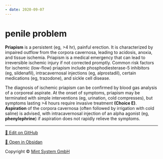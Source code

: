 ```yaml
---
- date: 2020-09-07
---
```


# penile problem

<!-- priapism management -->

**Priapism** is a  persistent (eg, >4 hr), painful erection. It is characterized by  impaired outflow from the corpora cavernosa, leading to acidosis,  anoxia, and tissue ischemia. Priapism is a medical emergency that can  lead to irreversible ischemic injury if not corrected promptly. Common  risk factors for ischemic (low-flow) priapism include  phosphodiesterase-5 inhibitors (eg, sildenafil), intracavernosal  injections (eg, alprostadil), certain medications (eg, trazodone), and  sickle cell disease.

The diagnosis of ischemic  priapism can be confirmed by blood gas analysis of a corporeal  aspirate. At the onset of symptoms, priapism may be terminated with  simple interventions (eg, urination, cold compresses), but symptoms  lasting >4 hours require invasive treatment **(Choice E)**. **Aspiration** of the corpora cavernosa (often followed by irrigation with cold  saline) is advised, with intracavernosal injection of an alpha agonist  (eg, **phenylephrine**) if aspiration does not rapidly relieve the symptoms.


<hr>

[📝 Edit on GitHub](https://github.com/Mint-System/Knowledge/blob/master/penile%20problem.md)

[📂 Open in Obsidan](obsidian://open?vault=Knowledge%20Mint%20System&file=penile%20problem.md ':target=_self')

<footer>Copyright © <a href="https://www.mint-system.ch/">Mint System GmbH</a></footer>